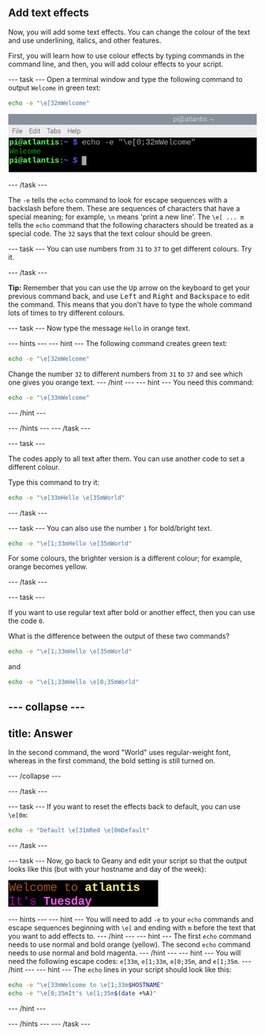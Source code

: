 ## Add text effects

Now, you will add some text effects. You can change the colour of the text and use underlining, italics, and other features. 

First, you will learn how to use colour effects by typing commands in the command line, and then, you will add colour effects to your script. 

--- task ---
Open a terminal window and type the following command to output `Welcome` in green text:

```bash
echo -e "\e[32mWelcome"
```
![Welcome text in green](images/command-green-text.png)

--- /task ---

The `-e` tells the `echo` command to look for escape sequences with a backslash before them. These are sequences of characters that have a special meaning; for example, `\n` means 'print a new line'.
The `\e[ ... m` tells the `echo` command that the following characters should be treated as a special code.
The `32` says that the text colour should be green.

--- task ---
You can use numbers from `31` to `37` to get different colours. Try it. 

--- /task ---

**Tip:** Remember that you can use the <kbd>Up</kbd> arrow on the keyboard to get your previous command back, and use <kbd>Left</kbd> and <kbd>Right</kbd> and <kbd>Backspace</kbd> to edit the command. This means that you don't have to type the whole command lots of times to try different colours. 

--- task ---
Now type the message `Hello` in orange text.

--- hints ---
--- hint ---
The following command creates green text:

```bash
echo -e "\e[32mWelcome"
```

Change the number `32` to different numbers from `31` to `37` and see which one gives you orange text.
--- /hint ---
--- hint ---
You need this command:
```bash
echo -e "\e[33mWelcome"
```
--- /hint ---

--- /hints ---
--- /task ---


--- task ---

The codes apply to all text after them. You can use another code to set a different colour. 

Type this command to try it:

```bash
echo -e "\e[33mHello \e[35mWorld"
```

--- /task ---

--- task ---
You can also use the number `1` for bold/bright text.

```bash
echo -e "\e[1;33mHello \e[35mWorld"
```

For some colours, the brighter version is a different colour; for example, orange becomes yellow. 

--- /task ---

--- task ---

If you want to use regular text after bold or another effect, then you can use the code `0`. 

What is the difference between the output of these two commands?

```bash
echo -e "\e[1;33mHello \e[35mWorld"
```

and

```bash
echo -e "\e[1;33mHello \e[0;35mWorld"
```


--- collapse ---
---
title: Answer
---

In the second command, the word "World" uses regular-weight font, whereas in the first command, the bold setting is still turned on.

--- /collapse ---

--- /task ---

--- task ---
If you want to reset the effects back to default, you can use `\e[0m`:

```bash
echo -e "Default \e[31mRed \e[0mDefault"
```

--- /task ---

--- task ---
Now, go back to Geany and edit your script so that the output looks like this (but with your hostname and day of the week): 

![coloured welcome message](images/command-welcome-coloured.png)

--- hints ---
--- hint ---
You will need to add `-e` to your `echo` commands and escape sequences beginning with `\e[` and ending with `m` before the text that you want to add effects to.
--- /hint ---
--- hint ---
The first `echo` command needs to use normal and bold orange (yellow). The second `echo` command needs to use normal and bold magenta.
--- /hint ---
--- hint ---
You will need the following escape codes: `e[33m`, `e[1;33m`, `e[0;35m`, and `e[1;35m`.
--- /hint ---
--- hint ---
The `echo` lines in your script should look like this:

```bash
echo -e "\e[33mWelcome to \e[1;33m$HOSTNAME"
echo -e "\e[0;35mIt's \e[1;35m$(date +%A)"
```

--- /hint ---

--- /hints ---
--- /task ---


